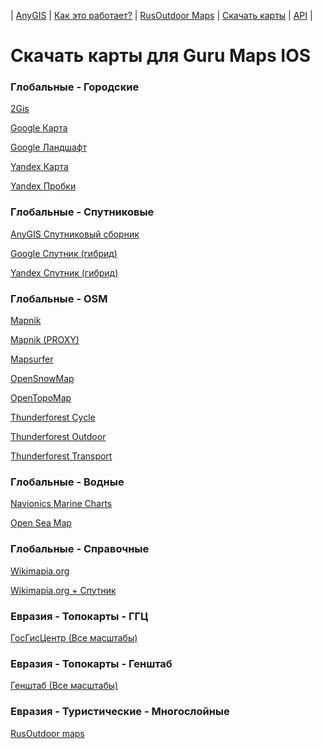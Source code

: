 | [AnyGIS][01] | [Как это работает?][02] | [RusOutdoor Maps][03] | [Скачать карты][04] | [API][05] |


[01]: https://nnngrach.github.io/AnyGIS_maps/index
[02]: https://nnngrach.github.io/AnyGIS_maps/Web/Html/Description
[03]: https://nnngrach.github.io/AnyGIS_maps/Web/Html/RusOutdoor
[04]: https://nnngrach.github.io/AnyGIS_maps/Web/Html/DownloadPage
[05]: https://nnngrach.github.io/AnyGIS_maps/Web/Html/Api
# Скачать карты для Guru Maps IOS


### Глобальные - Городские
[2Gis](guru://open?path=https://raw.githubusercontent.com/nnngrach/AnyGIS_maps/master/Galileo_online_maps/Maps_full/Global-City_2gis.ms "Скачать эту карту")

[Google Карта](guru://open?path=https://raw.githubusercontent.com/nnngrach/AnyGIS_maps/master/Galileo_online_maps/Maps_full/Global-City_Google_map.ms "Скачать эту карту")

[Google Ландшафт](guru://open?path=https://raw.githubusercontent.com/nnngrach/AnyGIS_maps/master/Galileo_online_maps/Maps_full/Global-City_Google_terrain.ms "Скачать эту карту")

[Yandex Карта](guru://open?path=https://raw.githubusercontent.com/nnngrach/AnyGIS_maps/master/Galileo_online_maps/Maps_full/Global-City_Yandex_map.ms "Скачать эту карту")

[Yandex Пробки](guru://open?path=https://raw.githubusercontent.com/nnngrach/AnyGIS_maps/master/Galileo_online_maps/Maps_full/Global-City_Yandex_traffic.ms "Скачать эту карту")



### Глобальные - Спутниковые
[AnyGIS Спутниковый сборник](guru://open?path=https://raw.githubusercontent.com/nnngrach/AnyGIS_maps/master/Galileo_online_maps/Maps_full/Global-Satellites_All.ms "Скачать эту карту")

[Google Спутник (гибрид)](guru://open?path=https://raw.githubusercontent.com/nnngrach/AnyGIS_maps/master/Galileo_online_maps/Maps_full/Global-Satellites_Google_with_labels.ms "Скачать эту карту")

[Yandex Спутник (гибрид)](guru://open?path=https://raw.githubusercontent.com/nnngrach/AnyGIS_maps/master/Galileo_online_maps/Maps_full/Global-Satellites_Yandex_with_labels.ms "Скачать эту карту")



### Глобальные - OSM
[Mapnik](guru://open?path=https://raw.githubusercontent.com/nnngrach/AnyGIS_maps/master/Galileo_online_maps/Maps_full/Global-OSM_Mapnik.ms "Скачать эту карту")

[Mapnik (PROXY)](guru://open?path=https://raw.githubusercontent.com/nnngrach/AnyGIS_maps/master/Galileo_online_maps/Maps_full/Global-OSM_Mapnik_Proxy.ms "Скачать эту карту")

[Mapsurfer](guru://open?path=https://raw.githubusercontent.com/nnngrach/AnyGIS_maps/master/Galileo_online_maps/Maps_full/Global-OSM_Mapsurfer.ms "Скачать эту карту")

[OpenSnowMap](guru://open?path=https://raw.githubusercontent.com/nnngrach/AnyGIS_maps/master/Galileo_online_maps/Maps_full/Global-OSM_OpenSnowMap.ms "Скачать эту карту")

[OpenTopoMap](guru://open?path=https://raw.githubusercontent.com/nnngrach/AnyGIS_maps/master/Galileo_online_maps/Maps_full/Global-OSM_OpenTopoMap.ms "Скачать эту карту")

[Thunderforest Cycle](guru://open?path=https://raw.githubusercontent.com/nnngrach/AnyGIS_maps/master/Galileo_online_maps/Maps_full/Global-OSM_Thunderforest_Cycle.ms "Скачать эту карту")

[Thunderforest Outdoor](guru://open?path=https://raw.githubusercontent.com/nnngrach/AnyGIS_maps/master/Galileo_online_maps/Maps_full/Global-OSM_Thunderforest_Outdoor.ms "Скачать эту карту")

[Thunderforest Transport](guru://open?path=https://raw.githubusercontent.com/nnngrach/AnyGIS_maps/master/Galileo_online_maps/Maps_full/Global-OSM_Thunderforest_Transport.ms "Скачать эту карту")



### Глобальные - Водные
[Navionics Marine Charts](guru://open?path=https://raw.githubusercontent.com/nnngrach/AnyGIS_maps/master/Galileo_online_maps/Maps_full/Global-Water_Navionics_Marine_Charts.ms "Скачать эту карту")

[Open Sea Map](guru://open?path=https://raw.githubusercontent.com/nnngrach/AnyGIS_maps/master/Galileo_online_maps/Maps_full/Global-Water_OpenSeaMap.ms "Скачать эту карту")



### Глобальные - Справочные
[Wikimapia.org](guru://open?path=https://raw.githubusercontent.com/nnngrach/AnyGIS_maps/master/Galileo_online_maps/Maps_full/Global_Wikimapia.ms "Скачать эту карту")

[Wikimapia.org + Спутник](guru://open?path=https://raw.githubusercontent.com/nnngrach/AnyGIS_maps/master/Galileo_online_maps/Maps_full/Global_Wikimapia_satellite.ms "Скачать эту карту")



### Евразия - Топокарты - ГГЦ
[ГосГисЦентр (Все масштабы)](guru://open?path=https://raw.githubusercontent.com/nnngrach/AnyGIS_maps/master/Galileo_online_maps/Maps_full/Eurasia-Topo_GGC_All.ms "Скачать эту карту")



### Евразия - Топокарты - Генштаб
[Генштаб (Все масштабы)](guru://open?path=https://raw.githubusercontent.com/nnngrach/AnyGIS_maps/master/Galileo_online_maps/Maps_full/Eurasia-Topo_Genshtab_All.ms "Скачать эту карту")



### Евразия - Туристические - Многослойные
[RusOutdoor maps](guru://open?path=https://raw.githubusercontent.com/nnngrach/AnyGIS_maps/master/Galileo_online_maps/Maps_full/Eurasia-Hiking-Multylayer_RusOutdoorMaps.ms "Скачать эту карту")

